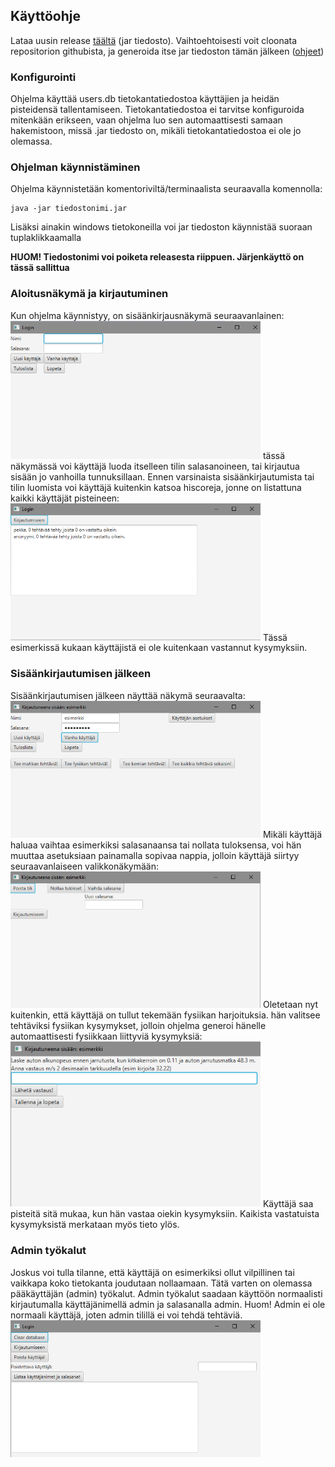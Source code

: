 ## Käyttöohje

Lataa uusin release [täältä](https://github.com/TheMorshu/otm-harjoitustyo/releases) (jar tiedosto). 
Vaihtoehtoisesti voit cloonata repositorion githubista, ja generoida itse jar tiedoston tämän jälkeen ([ohjeet](https://github.com/TheMorshu/otm-harjoitustyo/readme.md))

### Konfigurointi

Ohjelma käyttää users.db tietokantatiedostoa käyttäjien ja heidän pisteidensä tallentamiseen. Tietokantatiedostoa ei tarvitse konfiguroida mitenkään erikseen,
vaan ohjelma luo sen automaattisesti samaan hakemistoon, missä .jar tiedosto on, mikäli tietokantatiedostoa ei ole jo olemassa.

### Ohjelman käynnistäminen

Ohjelma käynnistetään komentoriviltä/terminaalista seuraavalla komennolla:

```
java -jar tiedostonimi.jar
```
Lisäksi ainakin windows tietokoneilla voi jar tiedoston käynnistää suoraan tuplaklikkaamalla

**HUOM! Tiedostonimi voi poiketa releasesta riippuen. Järjenkäyttö on tässä sallittua**

### Aloitusnäkymä ja kirjautuminen

Kun ohjelma käynnistyy, on sisäänkirjausnäkymä seuraavanlainen:
<img src="https://raw.githubusercontent.com/TheMorshu/otm-harjoitustyo/master/dokumentaatio/login.png" width="400">
tässä näkymässä voi käyttäjä luoda itselleen tilin salasanoineen, tai kirjautua sisään jo vanhoilla tunnuksillaan.
Ennen varsinaista sisäänkirjautumista tai tilin luomista voi käyttäjä kuitenkin katsoa hiscoreja, jonne on listattuna kaikki käyttäjät pisteineen:
<img src="https://raw.githubusercontent.com/TheMorshu/otm-harjoitustyo/master/dokumentaatio/hiscore.png" width="400">
Tässä esimerkissä kukaan käyttäjistä ei ole kuitenkaan vastannut kysymyksiin.

### Sisäänkirjautumisen jälkeen

Sisäänkirjautumisen jälkeen näyttää näkymä seuraavalta:
<img src="https://raw.githubusercontent.com/TheMorshu/otm-harjoitustyo/master/dokumentaatio/loggedin.png" width="400">
Mikäli käyttäjä haluaa vaihtaa esimerkiksi salasanaansa tai nollata tuloksensa, voi hän muuttaa asetuksiaan painamalla sopivaa nappia, jolloin käyttäjä siirtyy seuraavanlaiseen valikkonäkymään:
<img src="https://raw.githubusercontent.com/TheMorshu/otm-harjoitustyo/master/dokumentaatio/usersettings.png" width="400">
Oletetaan nyt kuitenkin, että käyttäjä on tullut tekemään fysiikan harjoituksia. hän valitsee tehtäviksi fysiikan kysymykset, jolloin ohjelma generoi hänelle automaattisesti fysiikkaan liittyviä kysymyksiä:
<img src="https://raw.githubusercontent.com/TheMorshu/otm-harjoitustyo/master/dokumentaatio/question.png" width="400">
Käyttäjä saa pisteitä sitä mukaa, kun hän vastaa oiekin kysymyksiin. Kaikista vastatuista kysymyksistä merkataan myös tieto ylös.


### Admin työkalut

Joskus voi tulla tilanne, että käyttäjä on esimerkiksi ollut vilpillinen tai vaikkapa koko tietokanta joudutaan nollaamaan. Tätä varten on olemassa pääkäyttäjän (admin) työkalut. Admin työkalut saadaan käyttöön normaalisti kirjautumalla käyttäjänimellä admin ja salasanalla admin. Huom! Admin ei ole normaali käyttäjä, joten admin tilillä ei voi tehdä tehtäviä.
<img src="https://raw.githubusercontent.com/TheMorshu/otm-harjoitustyo/master/dokumentaatio/admin.png" width="400">



